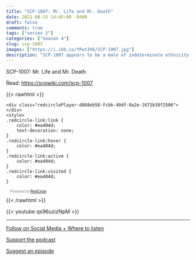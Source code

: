 ```yaml
---
title: "SCP-1007: Mr. Life and Mr. Death"
date: 2021-08-15 14:45:00 -0400
draft: false
comments: true
tags: ["series 2"]
categories: ["Season 4"]
slug: scp-1007
images: ["https://i.ibb.co/YPwt3X6/SCP-1007.jpg"]
description: "SCP-1007 appears to be a male of indeterminate ethnicity who undergoes the entire human life cycle within a 75 minute time-frame. The subject ages at a rate of approximately one year per minute."
---
```


SCP-1007: Mr. Life and Mr. Death

Read: https://scpwiki.com/scp-1007

{{< rawhtml >}}
<script async defer onload="redcircleIframe();" src="https://api.podcache.net/embedded-player/sh/63705181-2bd5-4fc1-a869-6f5b27226efa/ep/d868eb58-fcbb-40df-9a2e-1671b38f2506"></script>
    <div class="redcirclePlayer-d868eb58-fcbb-40df-9a2e-1671b38f2506"></div>
    <style>
    .redcircle-link:link {
        color: #ea404d;
        text-decoration: none;
    }
    .redcircle-link:hover {
        color: #ea404d;
    }
    .redcircle-link:active {
        color: #ea404d;
    }
    .redcircle-link:visited {
        color: #ea404d;
    }
</style>
<p style="margin-top:3px;margin-left:11px;font-family: sans-serif;font-size: 10px; color: gray;">Powered by <a class="redcircle-link" href="https://redcircle.com?utm_source=rc_embedded_player&utm_medium=web&utm_campaign=embedded_v1">RedCircle</a></p>
{{< /rawhtml >}}

{{< youtube qs96uzizNpM >}}

---

[Follow on Social Media + Where to listen](/links)

[Support the podcast](/support)

[Suggest an episode](/suggest)
